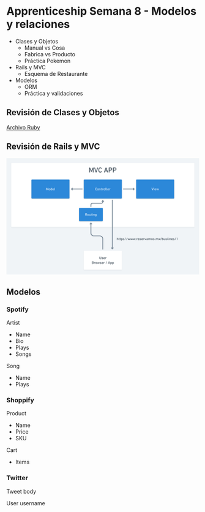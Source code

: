 # Apprenticeship Semana 8 - Modelos y relaciones

- Clases y Objetos
  - Manual vs Cosa
  - Fabrica vs Producto
  - Práctica Pokemon
- Rails y MVC
  - Esquema de Restaurante
- Modelos
  - ORM
  - Práctica y validaciones

## Revisión de Clases y Objetos

[Archivo Ruby](./read-1.rb)

## Revisión de Rails y MVC

![](./MVC.png)

## Modelos

### Spotify

Artist

- Name
- Bio
- Plays
- Songs

Song

- Name
- Plays

### Shoppify

Product

- Name
- Price
- SKU

Cart

- Items

### Twitter

Tweet
  body

User
  username
